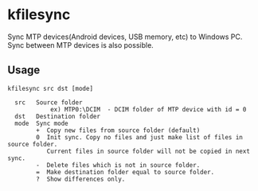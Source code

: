 # kfilesync

 Sync MTP devices(Android devices, USB memory, etc) to Windows PC.
 Sync between MTP devices is also possible.

## Usage
```
kfilesync src dst [mode]

  src   Source folder
            ex) MTP0:\DCIM  - DCIM folder of MTP device with id = 0
  dst   Destination folder
  mode  Sync mode
        +  Copy new files from source folder (default)
        0  Init sync. Copy no files and just make list of files in source folder.
           Current files in source folder will not be copied in next sync.
        -  Delete files which is not in source folder.
        =  Make destination folder equal to source folder.
        ?  Show differences only.
```